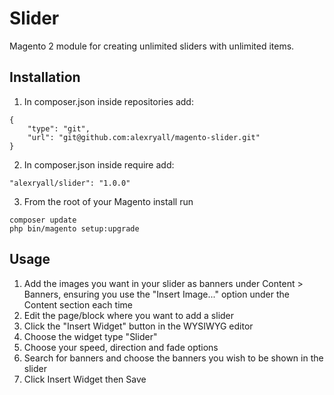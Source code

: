 # Slider

Magento 2 module for creating unlimited sliders with unlimited items.

## Installation
1. In composer.json inside repositories add:
```
{
    "type": "git",
    "url": "git@github.com:alexryall/magento-slider.git"
}
```
2. In composer.json inside require add:
```
"alexryall/slider": "1.0.0"
```
3. From the root of your Magento install run
```
composer update
php bin/magento setup:upgrade
```

## Usage
1. Add the images you want in your slider as banners under Content > Banners, ensuring you use the "Insert Image..." option under the Content section each time
2. Edit the page/block where you want to add a slider
3. Click the "Insert Widget" button in the WYSIWYG editor
4. Choose the widget type "Slider"
5. Choose your speed, direction and fade options
6. Search for banners and choose the banners you wish to be shown in the slider
7. Click Insert Widget then Save

